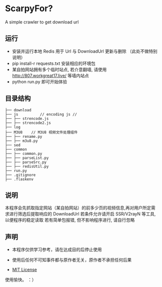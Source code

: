 # ScarpyFor?
A simple crawler to get download url

## 运行
* 安装并运行本地 Redis 用于 Url 与 DownloadUrl 更新与删除 （此处不做特别说明）
* pip install-r requests.txt 安装相应的环境包
* 某自拍网站拥有多个临时站点, 若介意翻墙, 请使用 http://807.workgreat17.live/ 等墙内站点
* python run.py 即可开始体验

## 目录结构

```
├── download
├── js          // encoding js //
├── ├── strencode.js	
├── ├── strencode2.js
├── log
├── M3U8	// M3U8 视频文件处理组件
├── ├── rename.py
├── ├── m3u8.py
├── sed
├── common
├── ├── common.py
├── ├── parseList.py
├── ├── parseSrc.py
├── ├── redisUtil.py
├── run.py
├── .gitignore
├── .flaskenv
```

## 说明
本程序会先抓取指定网站（某自拍网站）的前多少页的视频信息,再对用户所定需求进行筛选后提取响应的 DownloadUrl
若条件允许请开启 SSR/V2rayN 等工具, 以便程序的稳定读取
若有简单包报错, 但不影响程序进行, 请自行忽略

## 声明

- 本程序仅供学习参考，请在达成目的后停止使用

- 使用后任何不可知事件都与原作者无关，原作者不承担任何后果

- [MIT License](https://choosealicense.com/licenses/mit/)

使用愉快。  ：）
